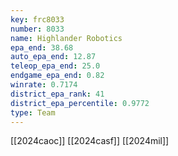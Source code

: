 ```yaml
---
key: frc8033
number: 8033
name: Highlander Robotics
epa_end: 38.68
auto_epa_end: 12.87
teleop_epa_end: 25.0
endgame_epa_end: 0.82
winrate: 0.7174
district_epa_rank: 41
district_epa_percentile: 0.9772
type: Team
---
```

[[2024caoc]]
[[2024casf]]
[[2024mil]]
